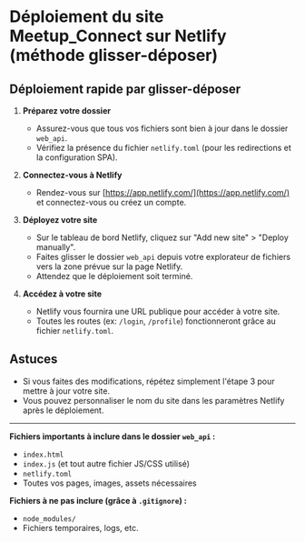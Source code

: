 # Déploiement du site Meetup_Connect sur Netlify (méthode glisser-déposer)

## Déploiement rapide par glisser-déposer

1. **Préparez votre dossier**
   - Assurez-vous que tous vos fichiers sont bien à jour dans le dossier `web_api`.
   - Vérifiez la présence du fichier `netlify.toml` (pour les redirections et la configuration SPA).

2. **Connectez-vous à Netlify**
   - Rendez-vous sur [https://app.netlify.com/](https://app.netlify.com/) et connectez-vous ou créez un compte.

3. **Déployez votre site**
   - Sur le tableau de bord Netlify, cliquez sur "Add new site" > "Deploy manually".
   - Faites glisser le dossier `web_api` depuis votre explorateur de fichiers vers la zone prévue sur la page Netlify.
   - Attendez que le déploiement soit terminé.

4. **Accédez à votre site**
   - Netlify vous fournira une URL publique pour accéder à votre site.
   - Toutes les routes (ex: `/login`, `/profile`) fonctionneront grâce au fichier `netlify.toml`.

## Astuces
- Si vous faites des modifications, répétez simplement l'étape 3 pour mettre à jour votre site.
- Vous pouvez personnaliser le nom du site dans les paramètres Netlify après le déploiement.

---

**Fichiers importants à inclure dans le dossier `web_api` :**
- `index.html`
- `index.js` (et tout autre fichier JS/CSS utilisé)
- `netlify.toml`
- Toutes vos pages, images, assets nécessaires

**Fichiers à ne pas inclure (grâce à `.gitignore`) :**
- `node_modules/`
- Fichiers temporaires, logs, etc.

